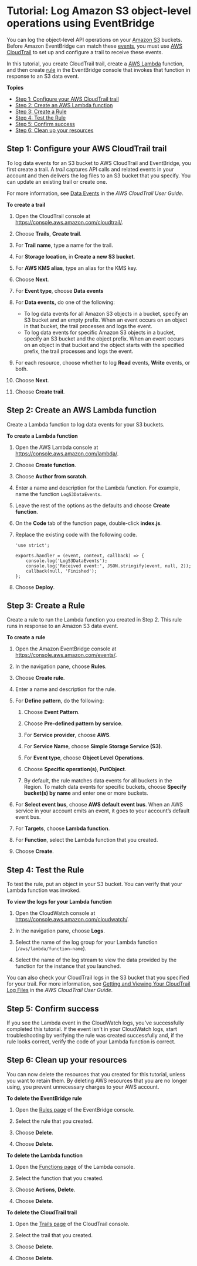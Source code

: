 # Tutorial: Log Amazon S3 object\-level operations using EventBridge<a name="eb-log-s3-data-events"></a>

You can log the object\-level API operations on your [Amazon S3](https://docs.aws.amazon.com/AmazonS3/latest/userguide/Welcome.html) buckets\. Before Amazon EventBridge can match these [events](eb-events.md), you must use [AWS CloudTrail](https://docs.aws.amazon.com/awscloudtrail/latest/userguide/cloudtrail-user-guide.html) to set up and configure a trail to receive these events\.

In this tutorial, you create CloudTrail trail, create a [AWS Lambda](https://docs.aws.amazon.com/lambda/latest/dg/welcome.html) function, and then create [rule](eb-rules.md) in the EventBridge console that invokes that function in response to an S3 data event\.

**Topics**
+ [Step 1: Configure your AWS CloudTrail trail](#eb-configure-trail)
+ [Step 2: Create an AWS Lambda function](#eb-log-s3-create-lambda-function)
+ [Step 3: Create a Rule](#eb-log-s3-create-rule)
+ [Step 4: Test the Rule](#eb-log-s3-test-rule)
+ [Step 5: Confirm success](#success)
+ [Step 6: Clean up your resources](#cleanup)

## Step 1: Configure your AWS CloudTrail trail<a name="eb-configure-trail"></a>

To log data events for an S3 bucket to AWS CloudTrail and EventBridge, you first create a trail\. A *trail* captures API calls and related events in your account and then delivers the log files to an S3 bucket that you specify\. You can update an existing trail or create one\.

For more information, see [Data Events](https://docs.aws.amazon.com/awscloudtrail/latest/userguide/logging-management-and-data-events-with-cloudtrail.html#logging-data-events) in the *AWS CloudTrail User Guide*\. 

**To create a trail**

1. Open the CloudTrail console at [https://console\.aws\.amazon\.com/cloudtrail/](https://console.aws.amazon.com/cloudtrail/)\.

1. Choose **Trails**, **Create trail**\.

1. For **Trail name**, type a name for the trail\.

1. For **Storage location**, in **Create a new S3 bucket**\.

1. For **AWS KMS alias**, type an alias for the KMS key\.

1. Choose **Next**\.

1. For **Event type**, choose **Data events**

1. For **Data events,** do one of the following:
   + To log data events for all Amazon S3 objects in a bucket, specify an S3 bucket and an empty prefix\. When an event occurs on an object in that bucket, the trail processes and logs the event\.
   + To log data events for specific Amazon S3 objects in a bucket, specify an S3 bucket and the object prefix\. When an event occurs on an object in that bucket and the object starts with the specified prefix, the trail processes and logs the event\.

1. For each resource, choose whether to log **Read** events, **Write** events, or both\.

1. Choose **Next**\.

1. Choose **Create trail**\.

## Step 2: Create an AWS Lambda function<a name="eb-log-s3-create-lambda-function"></a>

Create a Lambda function to log data events for your S3 buckets\. 

**To create a Lambda function**

1. Open the AWS Lambda console at [https://console\.aws\.amazon\.com/lambda/](https://console.aws.amazon.com/lambda/)\.

1. Choose **Create function**\.

1. Choose **Author from scratch**\.

1. Enter a name and description for the Lambda function\. For example, name the function `LogS3DataEvents`\.

1. Leave the rest of the options as the defaults and choose **Create function**\.

1. On the **Code** tab of the function page, double\-click **index\.js**\.

1. Replace the existing code with the following code\.

   ```
   'use strict';
   
   exports.handler = (event, context, callback) => {
       console.log('LogS3DataEvents');
       console.log('Received event:', JSON.stringify(event, null, 2));
       callback(null, 'Finished');
   };
   ```

1. Choose **Deploy**\.

## Step 3: Create a Rule<a name="eb-log-s3-create-rule"></a>

Create a rule to run the Lambda function you created in Step 2\. This rule runs in response to an Amazon S3 data event\.

**To create a rule**

1. Open the Amazon EventBridge console at [https://console\.aws\.amazon\.com/events/](https://console.aws.amazon.com/events/)\.

1. In the navigation pane, choose **Rules**\.

1. Choose **Create rule**\.

1. Enter a name and description for the rule\.

1. For **Define pattern**, do the following:

   1. Choose **Event Pattern**\.

   1. Choose **Pre\-defined pattern by service**\.

   1. For **Service provider**, choose **AWS**\.

   1. For **Service Name**, choose **Simple Storage Service \(S3\)**\.

   1. For **Event type**, choose **Object Level Operations**\.

   1. Choose **Specific operation\(s\)**, **PutObject**\.

   1. By default, the rule matches data events for all buckets in the Region\. To match data events for specific buckets, choose **Specify bucket\(s\) by name** and enter one or more buckets\.

1. For **Select event bus**, choose **AWS default event bus**\. When an AWS service in your account emits an event, it goes to your account’s default event bus\. 

1. For **Targets**, choose **Lambda function**\.

1. For **Function**, select the Lambda function that you created\.

1. Choose **Create**\.

## Step 4: Test the Rule<a name="eb-log-s3-test-rule"></a>

To test the rule, put an object in your S3 bucket\. You can verify that your Lambda function was invoked\.

**To view the logs for your Lambda function**

1. Open the CloudWatch console at [https://console\.aws\.amazon\.com/cloudwatch/](https://console.aws.amazon.com/cloudwatch/)\.

1. In the navigation pane, choose **Logs**\.

1. Select the name of the log group for your Lambda function \(`/aws/lambda/function-name`\)\.

1. Select the name of the log stream to view the data provided by the function for the instance that you launched\.

You can also check your CloudTrail logs in the S3 bucket that you specified for your trail\. For more information, see [Getting and Viewing Your CloudTrail Log Files](https://docs.aws.amazon.com/awscloudtrail/latest/userguide/get-and-view-cloudtrail-log-files.html) in the *AWS CloudTrail User Guide*\.

## Step 5: Confirm success<a name="success"></a>

If you see the Lambda event in the CloudWatch logs, you've successfully completed this tutorial\. If the event isn't in your CloudWatch logs, start troubleshooting by verifying the rule was created successfully and, if the rule looks correct, verify the code of your Lambda function is correct\.

## Step 6: Clean up your resources<a name="cleanup"></a>

You can now delete the resources that you created for this tutorial, unless you want to retain them\. By deleting AWS resources that you are no longer using, you prevent unnecessary charges to your AWS account\.

**To delete the EventBridge rule**

1. Open the [Rules page](https://console.aws.amazon.com/events/home#/rule) of the EventBridge console\.

1. Select the rule that you created\.

1. Choose **Delete**\.

1. Choose **Delete**\.

**To delete the Lambda function**

1. Open the [Functions page](https://console.aws.amazon.com/lambda/home#/functions) of the Lambda console\.

1. Select the function that you created\.

1. Choose **Actions**, **Delete**\.

1. Choose **Delete**\.

**To delete the CloudTrail trail**

1. Open the [Trails page](https://console.aws.amazon.com/cloudtrail/home#/trails) of the CloudTrail console\.

1. Select the trail that you created\.

1. Choose **Delete**\.

1. Choose **Delete**\.